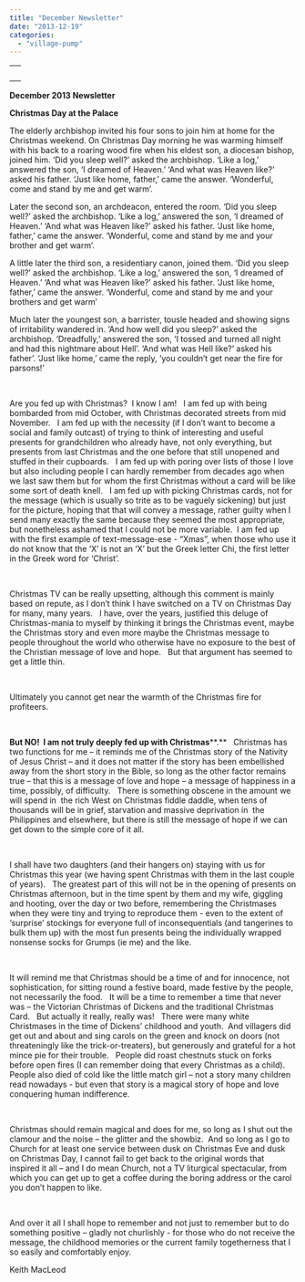 ```yaml
---
title: "December Newsletter"
date: "2013-12-19"
categories: 
  - "village-pump"
---
```


<table width="100%" cellspacing="0" cellpadding="0"><tbody><tr><td><div><div></div>&nbsp;<div></div></div></td></tr></tbody></table>

**December 2013 Newsletter**

**Christmas Day at the Palace**

The elderly archbishop invited his four sons to join him at home for the Christmas weekend. On Christmas Day morning he was warming himself with his back to a roaring wood fire when his eldest son, a diocesan bishop, joined him. ‘Did you sleep well?’ asked the archbishop. ‘Like a log,’ answered the son, ‘I dreamed of Heaven.’ ‘And what was Heaven like?’ asked his father. ‘Just like home, father,’ came the answer. ‘Wonderful, come and stand by me and get warm’.

Later the second son, an archdeacon, entered the room. ‘Did you sleep well?’ asked the archbishop. ‘Like a log,’ answered the son, ‘I dreamed of Heaven.’ ‘And what was Heaven like?’ asked his father. ‘Just like home, father,’ came the answer. ‘Wonderful, come and stand by me and your brother and get warm’.

A little later the third son, a residentiary canon, joined them. ‘Did you sleep well?’ asked the archbishop. ‘Like a log,’ answered the son, ‘I dreamed of Heaven.’ ‘And what was Heaven like?’ asked his father. ‘Just like home, father,’ came the answer. ‘Wonderful, come and stand by me and your brothers and get warm’

Much later the youngest son, a barrister, tousle headed and showing signs of irritability wandered in. ‘And how well did you sleep?’ asked the archbishop. ‘Dreadfully,’ answered the son, ‘I tossed and turned all night and had this nightmare about Hell’. ‘And what was Hell like?’ asked his father’. ‘Just like home,’ came the reply, ‘you couldn’t get near the fire for parsons!’

 

Are you fed up with Christmas?  I know I am!   I am fed up with being bombarded from mid October, with Christmas decorated streets from mid November.   I am fed up with the necessity (if I don’t want to become a social and family outcast) of trying to think of interesting and useful presents for grandchildren who already have, not only everything, but presents from last Christmas and the one before that still unopened and stuffed in their cupboards.   I am fed up with poring over lists of those I love but also including people I can hardly remember from decades ago when we last saw them but for whom the first Christmas without a card will be like some sort of death knell.   I am fed up with picking Christmas cards, not for the message (which is usually so trite as to be vaguely sickening) but just for the picture, hoping that that will convey a message, rather guilty when I send many exactly the same because they seemed the most appropriate, but nonetheless ashamed that I could not be more variable.  I am fed up with the first example of text-message-ese - “Xmas”, when those who use it do not know that the ‘X’ is not an ‘X’ but the Greek letter Chi, the first letter in the Greek word for ‘Christ’.

 

Christmas TV can be really upsetting, although this comment is mainly based on repute, as I don’t think I have switched on a TV on Christmas Day for many, many years.   I have, over the years, justified this deluge of Christmas-mania to myself by thinking it brings the Christmas event, maybe the Christmas story and even more maybe the Christmas message to people throughout the world who otherwise have no exposure to the best of the Christian message of love and hope.   But that argument has seemed to get a little thin.

 

Ultimately you cannot get near the warmth of the Christmas fire for profiteers.

 

**But NO!  I am not truly deeply fed up with Christmas****.**   Christmas has two functions for me – it reminds me of the Christmas story of the Nativity of Jesus Christ – and it does not matter if the story has been embellished away from the short story in the Bible, so long as the other factor remains true – that this is a message of love and hope – a message of happiness in a time, possibly, of difficulty.   There is something obscene in the amount we will spend in  the rich West on Christmas fiddle daddle, when tens of thousands will be in grief, starvation and massive deprivation in  the Philippines and elsewhere, but there is still the message of hope if we can get down to the simple core of it all.

 

I shall have two daughters (and their hangers on) staying with us for Christmas this year (we having spent Christmas with them in the last couple of years).   The greatest part of this will not be in the opening of presents on Christmas afternoon, but in the time spent by them and my wife, giggling and hooting, over the day or two before, remembering the Christmases when they were tiny and trying to reproduce them - even to the extent of ‘surprise’ stockings for everyone full of inconsequentials (and tangerines to bulk them up) with the most fun presents being the individually wrapped nonsense socks for Grumps (ie me) and the like.

 

It will remind me that Christmas should be a time of and for innocence, not sophistication, for sitting round a festive board, made festive by the people, not necessarily the food.   It will be a time to remember a time that never was – the Victorian Christmas of Dickens and the traditional Christmas Card.   But actually it really, really was!   There were many white Christmases in the time of Dickens’ childhood and youth.  And villagers did get out and about and sing carols on the green and knock on doors (not threateningly like the trick-or-treaters), but generously and grateful for a hot mince pie for their trouble.   People did roast chestnuts stuck on forks before open fires (I can remember doing that every Christmas as a child).   People also died of cold like the little match girl – not a story many children read nowadays - but even that story is a magical story of hope and love conquering human indifference.

 

Christmas should remain magical and does for me, so long as I shut out the clamour and the noise – the glitter and the showbiz.  And so long as I go to Church for at least one service between dusk on Christmas Eve and dusk on Christmas Day, I cannot fail to get back to the original words that inspired it all – and I do mean Church, not a TV liturgical spectacular, from which you can get up to get a coffee during the boring address or the carol you don’t happen to like.

 

And over it all I shall hope to remember and not just to remember but to do something positive – gladly not churlishly - for those who do not receive the message, the childhood memories or the current family togetherness that I so easily and comfortably enjoy.

Keith MacLeod
